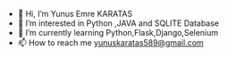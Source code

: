 - 👋 Hi, I’m Yunus Emre KARATAS
- 👀 I’m interested in Python ,JAVA and SQLITE Database
- 🌱 I’m currently learning Python,Flask,Django,Selenium
- 📫 How to reach me yunuskaratas589@gmail.com

<!---
01YunusKaratas/01YunusKaratas is a ✨ special ✨ repository because its `README.md` (this file) appears on your GitHub profile.
You can click the Preview link to take a look at your changes.
--->
